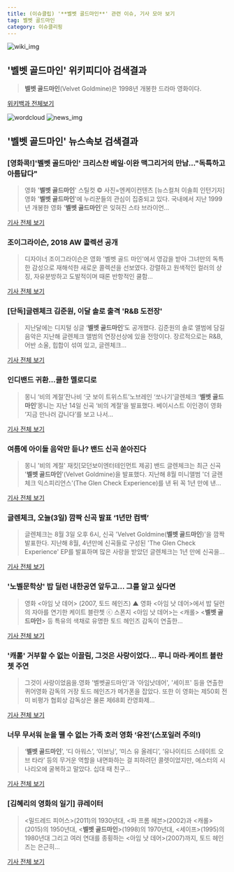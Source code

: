 ```yaml
---
title: (이슈클립) '**벨벳 골드마인**' 관련 이슈, 기사 모아 보기
tag: 벨벳 골드마인
category: 이슈클리핑
---
```

![wiki_img](https://user-images.githubusercontent.com/42597476/44503234-41136a80-a6d0-11e8-9071-6fc6418eafe4.png)
## **'**벨벳 골드마인**'** 위키피디아 검색결과
>**벨벳 골드마인**(Velvet Goldmine)은 1998년 개봉한 드라마 영화이다.

<a href="https://ko.wikipedia.org/wiki/벨벳 골드마인" target="_blank">위키백과 전체보기</a>

![wordcloud](https://s3.ap-northeast-2.amazonaws.com/lyrics101-wordcloud/2018-09-10-1536548156.png)
![news_img](https://user-images.githubusercontent.com/42597476/44507050-1206f400-a6e4-11e8-8d98-7ffbfebb353f.png)
## **'**벨벳 골드마인**'** 뉴스속보 검색결과
### [영화콕!]'**벨벳 골드마인**' 크리스찬 베일·이완 맥그리거의 만남…"독특하고 아름답다"

>영화 '**벨벳 골드마인**' 스틸컷     © 사진=엔케이컨텐츠 [뉴스컬처 이솔희 인턴기자] 영화 '**벨벳 골드마인**'에 누리꾼들의 관심이 집중되고 있다. 국내에서 지난 1999년 개봉한 영화 '**벨벳 골드마인**'은 잊혀진 스타 브라이언...

<a href="http://www.newsculture.tv/sub_read.html?uid=141547&section=sc155" target="_blank">기사 전체 보기</a>

### 조이그라이슨, 2018 AW 콜렉션 공개

>디자이너 조이그라이슨은 영화 '벨벳 골드 마인'에서 영감을 받아 그녀만의 독특한 감성으로 재해석한 새로운 콜렉션을 선보였다. 강렬하고 원색적인 컬러의 상징, 자유분방하고 도발적이며 때론 반항적인 쿨함...

<a href="http://www.getnews.co.kr/news/articleView.html?idxno=93240" target="_blank">기사 전체 보기</a>

### [단독]글렌체크 김준원, 이달 솔로 출격 'R&B 도전장'

>지난달에는 디지털 싱글 ‘**벨벳 골드마인**’도 공개했다. 김준원의 솔로 앨범에 담길 음악은 지난해 글렌체크 앨범의 연장선상에 있을 전망이다. 장르적으로는 R&B, 어반 소울, 힙합이 섞여 있고, 글렌체크...

<a href="http://www.sportsseoul.com/news/read/676354" target="_blank">기사 전체 보기</a>

### 인디밴드 귀환…쿨한 멜로디로

>몽니 ‘비의 계절’잔나비 ‘굿 보이 트위스트’노브레인 ‘쏘나기’글렌체크 ‘**벨벳 골드마인**’몽니는 지난 14일 신곡 ‘비의 계절’을 발표했다. 베이시스트 이인경이 영화 ‘지금 만나러 갑니다’를 보고 나서...

<a href="http://www.seoul.co.kr/news/newsView.php?id=20180816023007&wlog_tag3=naver" target="_blank">기사 전체 보기</a>

### 여름에 아이돌 음악만 듣나? 밴드 신곡 쏟아진다

>몽니 '비의 계절' 재킷[모던보이엔터테인먼트 제공] 밴드 글렌체크는 최근 신곡 '**벨벳 골드마인**'(Velvet Goldmine)을 발표했다. 지난해 8월 미니앨범 '더 글렌체크 익스피리언스'(The Glen Check Experience)를 낸 뒤 꼭 1년 만에 낸...

<a href="http://app.yonhapnews.co.kr/YNA/Basic/SNS/r.aspx?c=AKR20180810151400005&did=1195m" target="_blank">기사 전체 보기</a>

### 글렌체크, 오늘(3일) 깜짝 신곡 발표 ‘1년만 컴백’

>글렌체크는 8월 3일 오후 6시, 신곡 'Velvet Goldmine(**벨벳 골드마인**)'을 깜짝 발표한다. 지난해 8월, 4년만에 신곡들로 구성된 'The Glen Check Experience' EP를 발표하며 많은 사랑을 받았던 글렌체크는 1년 만에 신곡을...

<a href="http://www.newsen.com/news_view.php?uid=201808031034508010" target="_blank">기사 전체 보기</a>

### '노벨문학상' 밥 딜런 내한공연 앞두고... 그를 알고 싶다면

>영화 <아임 낫 데어> (2007, 토드 헤인즈) ▲  영화 <아임 낫 데어>에서 밥 딜런의 자아를 연기한 케이트 블란쳇 ⓒ 스폰지 <아임 낫 데어>는 <캐롤> <**벨벳 골드마인**> 등 특유의 색채로 유명한 토드 헤인즈 감독이 연출한...

<a href="http://www.ohmynews.com/NWS_Web/View/at_pg.aspx?CNTN_CD=A0002451860&CMPT_CD=P0010&utm_source=naver&utm_medium=newsearch&utm_campaign=naver_news" target="_blank">기사 전체 보기</a>

### '캐롤' 거부할 수 없는 이끌림, 그것은 사랑이었다… 루니 마라·케이트 블란쳇 주연

>그것이 사랑이었음을.영화 '벨벳골드마인'과 '아임낫데어', '세이프' 등을 연출한 퀴어영화 감독의 거장 토드 헤인즈가 메가폰을 잡았다.  또한 이 영화는 제50회 전미 비평가 협회상 감독상은 물론 제68회 칸영화제...

<a href="http://www.kyeongin.com/main/view.php?key=20180620010007479" target="_blank">기사 전체 보기</a>

### 너무 무서워 눈을 뗄 수 없는 가족 호러 영화 ‘유전’(스포일러 주의!)

>‘**벨벳 골드마인**’, ‘디 아워스’, ‘이브닝’, ‘미스 유 올레디’, ‘유나이티드 스테이트 오브 타라’ 등의 무거운 역할을 내면화하는 걸 피하려던 콜렛이었지만, 에스터의 시나리오에 굴복하고 말았다. 십대 때 친구...

<a href="https://www.huffingtonpost.kr/entry/story_kr_5b1f2a4ce4b09d7a3d761b6f?utm_id=naver" target="_blank">기사 전체 보기</a>

### [김혜리의 영화의 일기] 큐레이터

><밀드레드 피어스>(2011)의 1930년대, <파 프롬 헤븐>(2002)과 <캐롤>(2015)의 1950년대, <**벨벳 골드마인**>(1998)의 1970년대, <세이프>(1995)의 1980년대 그리고 여러 연대를 종횡하는 <아임 낫 데어>(2007)까지, 토드 헤인즈는 은근히...

<a href="http://www.cine21.com/news/view/mag_id/90159" target="_blank">기사 전체 보기</a>


